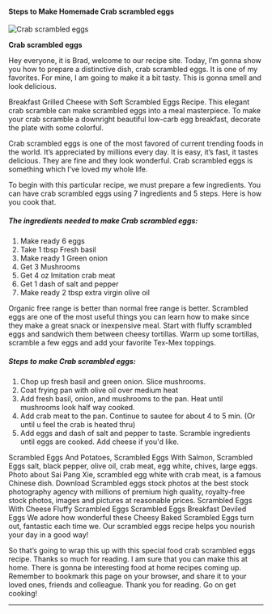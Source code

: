             

#### Steps to Make Homemade Crab scrambled eggs

![Crab scrambled eggs](https://img-global.cpcdn.com/recipes/21565604/751x532cq70/crab-scrambled-eggs-recipe-main-photo.jpg)

**Crab scrambled eggs**

Hey everyone, it is Brad, welcome to our recipe site. Today, I’m gonna show you how to prepare a distinctive dish, crab scrambled eggs. It is one of my favorites. For mine, I am going to make it a bit tasty. This is gonna smell and look delicious.

Breakfast Grilled Cheese with Soft Scrambled Eggs Recipe. This elegant crab scramble can make scrambled eggs into a meal masterpiece. To make your crab scramble a downright beautiful low-carb egg breakfast, decorate the plate with some colorful.

Crab scrambled eggs is one of the most favored of current trending foods in the world. It’s appreciated by millions every day. It is easy, it’s fast, it tastes delicious. They are fine and they look wonderful. Crab scrambled eggs is something which I’ve loved my whole life.

To begin with this particular recipe, we must prepare a few ingredients. You can have crab scrambled eggs using 7 ingredients and 5 steps. Here is how you cook that.

##### The ingredients needed to make Crab scrambled eggs:

1.  Make ready 6 eggs
2.  Take 1 tbsp Fresh basil
3.  Make ready 1 Green onion
4.  Get 3 Mushrooms
5.  Get 4 oz Imitation crab meat
6.  Get 1 dash of salt and pepper
7.  Make ready 2 tbsp extra virgin olive oil

Organic free range is better than normal free range is better. Scrambled eggs are one of the most useful things you can learn how to make since they make a great snack or inexpensive meal. Start with fluffy scrambled eggs and sandwich them between cheesy tortillas. Warm up some tortillas, scramble a few eggs and add your favorite Tex-Mex toppings.

##### Steps to make Crab scrambled eggs:

1.  Chop up fresh basil and green onion. Slice mushrooms.
2.  Coat frying pan with olive oil over medium heat
3.  Add fresh basil, onion, and mushrooms to the pan. Heat until mushrooms look half way cooked.
4.  Add crab meat to the pan. Continue to sautee for about 4 to 5 min. (Or until u feel the crab is heated thru)
5.  Add eggs and dash of salt and pepper to taste. Scramble ingredients until eggs are cooked. Add cheese if you'd like.

Scrambled Eggs And Potatoes, Scrambled Eggs With Salmon, Scrambled Eggs salt, black pepper, olive oil, crab meat, egg white, chives, large eggs. Photo about Sai Pang Xie, scrambled egg white with crab meat, is a famous Chinese dish. Download Scrambled eggs stock photos at the best stock photography agency with millions of premium high quality, royalty-free stock photos, images and pictures at reasonable prices. Scrambled Eggs With Cheese Fluffy Scrambled Eggs Scrambled Eggs Breakfast Deviled Eggs We adore how wonderful these Cheesy Baked Scrambled Eggs turn out, fantastic each time we. Our scrambled eggs recipe helps you nourish your day in a good way!

So that’s going to wrap this up with this special food crab scrambled eggs recipe. Thanks so much for reading. I am sure that you can make this at home. There is gonna be interesting food at home recipes coming up. Remember to bookmark this page on your browser, and share it to your loved ones, friends and colleague. Thank you for reading. Go on get cooking!

* * *